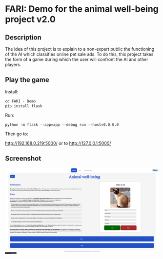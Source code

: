 # FARI: Demo for the animal well-being project v2.0

## Description
The idea of this project is to explain to a non-expert public the functioning of the AI which classifies online pet sale ads.
To do this, this project takes the form of a game during which the user will confront the AI and other players.

## Play the game
Install:
```
cd FARI - Demo
pip install flask
```
Run:
```
python -m flask --app=app --debug run --host=0.0.0.0
```
Then go to:

http://192.168.0.219:5000/ or to http://127.0.0.1:5000/

## Screenshot
![screenshot](staticFiles/img/screenshot_v2.png "Text to show on mouseover")
